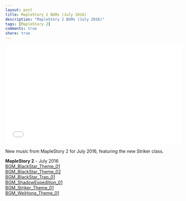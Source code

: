 ```yaml
---
layout: post
title: MapleStory 2 BGMs (July 2016)
description: "MapleStory 2 BGMs (July 2016)"
tags: [MapleStory 2]
comments: true
share: true
---
```


<iframe width="560" height="315" src="//www.youtube.com/embed/videoseries?list=PLARr36qkoiWa4Xe_iTAGGPmx8tUDt8KN-" frameborder="0" allowfullscreen></iframe>

New music from MapleStory 2 for July 2016, featuring the new Striker class.

<b>MapleStory 2</b> - July 2016  
<a href="https://youtu.be/Iv7yZvDNPCY">BGM_BlackStar_Theme_01</a>  
<a href="https://youtu.be/XuRyB1Oz5Zg">BGM_BlackStar_Theme_02</a>  
<a href="https://youtu.be/ClQDCDlU064">BGM_BlackStar_Trap_01</a>  
<a href="https://youtu.be/-gBMWN7EIng">BGM_ShadowExpedition_01</a>  
<a href="https://youtu.be/9bIbo8lZvjg">BGM_Striker_Theme_01</a>  
<a href="https://youtu.be/16iwHAR9jq4">BGM_WeiHong_Theme_01</a>
